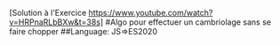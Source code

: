 [Solution à l'Exercice https://www.youtube.com/watch?v=HRPnaRLbBXw&t=38s]
#Algo pour effectuer un cambriolage sans se faire chopper
##Language: JS=>ES2020

